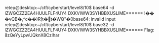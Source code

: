 retep@desktop:~/ctf/cyberstart/level8/10$ base64 -d
IZWGCZZ2EA4HUULFLF4UY4
DXKVIWW3SYHBBXUSLIME======
	!��     �vQB�,^c��)R[t�t�WQ"�0base64: invalid input
retep@desktop:~/ctf/cyberstart/level8/10$ base32 -d
IZWGCZZ2EA4HUULFLF4UY4
DXKVIWW3SYHBBXUSLIME======
Flag: 8zQeYyLpwUQknX8CzIhar


